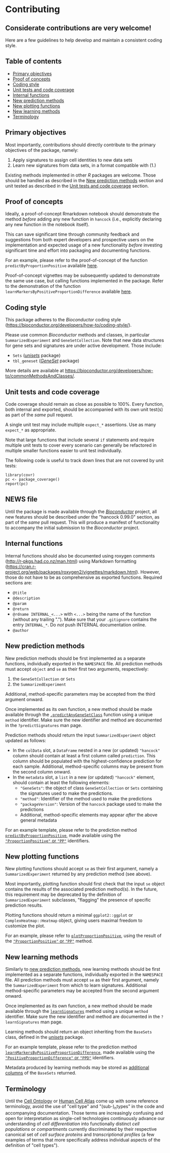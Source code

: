 # Contributing

## Considerate contributions are very welcome!

Here are a few guidelines to help develop and maintain a consistent coding style.

## Table of contents

* [Primary objectives](#primary-objectives)
* [Proof of concepts](#proof-of-concepts)
* [Coding style](#coding-style)
* [Unit tests and code coverage](#unit-tests-and-code-coverage)
* [Internal functions](#internal-functions)
* [New prediction methods](#new-prediction-methods)
* [New plotting functions](#new-plotting-functions)
* [New learning methods](#new-learning-methods)
* [Terminology](#terminology)

## Primary objectives

Most importantly, contributions should directly contribute to the primary objectives of the package, namely:

1. Apply signatures to assign cell identities to new data sets
2. Learn new signatures from data sets, in a format compatible with (1.)

Existing methods implemented in other _R_ packages are welcome.
Those should be handled as described in the [New prediction methods](#new-prediction-methods) section and unit tested as described in the [Unit tests and code coverage](#unit-tests-and-code-coverage) section.

## Proof of concepts

Ideally, a proof-of-concept Rmarkdown notebook should demonstrate the method _before_ adding any new function in `hancock` (i.e., explicitly declaring any new function in the notebook itself).

This can save significant time through community feedback and suggestions from both expert developers and prospective users on the implementation and expected usage of a new functionality _before_ investing significant time and effort into packaging and documenting functions.

For an example, please refer to the proof-of-concept of the function `predictByProportionPositive` available [here](https://github.com/kevinrue/hancock2018/blob/3e065aca67071338b1fcf496790da239ace5425c/1-proportion_signature.Rmd).

Proof-of-concept vignettes may be subsequently updated to demonstrate the same use case, but calling functions implemented in the package. Refer to the demonstration of the function `learnMarkersByPositiveProportionDifference` available [here](https://github.com/kevinrue/hancock2018/blob/f08ee1d34c6bea722757870a339ad3940a48040c/2-learn-signatures.Rmd).


## Coding style

This package adheres to the _Bioconductor_ coding style (https://bioconductor.org/developers/how-to/coding-style/).

Please use common _Bioconductor_ methods and classes, in particular `SummarizedExperiment` and `GeneSetCollection`.
Note that new data structures for gene sets and signatures are under active development.
Those include:
- `Sets`  ([_unisets_](https://github.com/kevinrue/unisets) package)
- `tbl_geneset` ([_GeneSet_](https://github.com/Kayla-Morrell/GeneSet) package)

More details are available at https://bioconductor.org/developers/how-to/commonMethodsAndClasses/.

## Unit tests and code coverage

Code coverage should remain as close as possible to 100%.
Every function, both internal and exported, should be accompanied with its own unit test(s) as part of the _same_ pull request.

A single unit test may include multiple `expect_*` assertions. Use as many `expect_*` as appropriate.

Note that large functions that include several `if` statements and require multiple unit tests to cover every scenario can generally be refactored in multiple smaller functions easier to unit test individually.

The following code is useful to track down lines that are not covered by unit tests:

```
library(covr)
pc <- package_coverage()
report(pc)
```

## NEWS file

Until the package is made available through the [_Bioconductor_](https://bioconductor.org) project, all new features should be described under the "hancock 0.99.0" section, as part of the _same_ pull request.
This will produce a manifest of functionality to accompany the initial submission to the _Bioconductor_ project.

## Internal functions

Internal functions should also be documented using roxygen comments (http://r-pkgs.had.co.nz/man.html) using Markdown formatting (https://cran.r-project.org/web/packages/roxygen2/vignettes/markdown.html).
However, those do not have to be as comprehensive as exported functions.
Required sections are:

- `@title`
- `@description`
- `@param`
- `@return`
- `@rdname INTERNAL_<...>` with `<...>` being the name of the function (without any trailing ".").
    Make sure that your `.gitignore` contains the entry `INTERNAL_*`. Do _not_ push INTERNAL documentation online.
- `@author`

## New prediction methods

New prediction methods should be first implemented as a separate functions, individually exported in the `NAMESPACE` file.
All prediction methods must accept `object` and `se` as their first two arguments, respectively:

1. the `GeneSetCollection` or `Sets`
2. the `SummarizedExperiment`

Additional, method-specific parameters may be accepted from the third argument onward.

Once implemented as its own function, a new method should be made available through the [`.predictAnyGeneSetClass`](https://github.com/kevinrue/hancock/blob/c70f7a86026e2ec1d6d54b1d6d732d2a07320c89/R/predict-methods.R#L114) function using a unique `method` identifier.
Make sure the new identifier and method are documented in the `?predictSignatures` man page.

Prediction methods should return the input `SummarizedExperiment` object updated as follows:

- In the `colData` slot, a `DataFrame` nested in a new (or updated) `"hancock"` column should contain at least a first column called `prediction`.
    This column should be populated with the highest-confidence prediction for each sample.
    Additional, method-specific columns may be present from the second column onward.
- In the `metadata` slot, a `list` in a new (or updated) `"hancock"` element, should contain at least the following elements:
    - `"GeneSets"`: the object of class `GeneSetCollection` or `Sets` containing the signatures used to make the predictions.
    - `"method"`: Identifier of the method used to make the predictions
    - `"packageVersion"`: Version of the `hancock` package used to make the predictions
    - Additional, method-specific elements may appear _after_ the above general metadata

For an example template, please refer to the prediction method [`predictByProportionPositive`](https://github.com/kevinrue/hancock/blob/e7e7f18fb82f59240078533de0c42545485acf9b/R/predict-methods.R#L176), made available using the [`"ProportionPositive"` or `"PP"`](https://github.com/kevinrue/hancock/blob/e7e7f18fb82f59240078533de0c42545485acf9b/R/predict-methods.R#L95) identifiers.

## New plotting functions

New plotting functions should accept `se` as their first argument, namely a `SummarizedExperiment` returned by any prediction method (see above).

Most importantly, plotting function should first check that the input `se` object contains the results of the associated prediction method(s).
In the future, this requirement may be deprecated by the definition of `SummarizedExperiment` subclasses, "flagging" the presence of specific prediction results.

Plotting functions should return a minimal `ggplot2::ggplot` or `ComplexHeatmap::Heatmap` object, giving users maximal freedom to customize the plot.

For an example, please refer to [`plotProportionPositive`](https://github.com/kevinrue/hancock/blob/e7e7f18fb82f59240078533de0c42545485acf9b/R/plot-methods.R#L11), using the result of the [`"ProportionPositive"` or `"PP"`](https://github.com/kevinrue/hancock/blob/e7e7f18fb82f59240078533de0c42545485acf9b/R/predict-methods.R#L176) method.

## New learning methods

Similarly to [new prediction methods](#new-prediction-methods), new learning methods should be first implemented as a separate functions, individually exported in the `NAMESPACE` file.
All prediction methods must accept `se` as their first argument, namely the `SummarizedExperiment` from which to learn signatures.
Additional method-specific parameters may be accepted from the second argument onward.

Once implemented as its own function, a new method should be made available through the [`learnSignatures`](https://github.com/kevinrue/hancock/blob/c70f7a86026e2ec1d6d54b1d6d732d2a07320c89/R/learn-methods.R#L49) method using a unique `method` identifier.
Make sure the new identifier and method are documented in the `?learnSignatures` man page.

Learning methods should return an object inheriting from the `BaseSets` class, defined in the [_unisets_](https://github.com/kevinrue/unisets) package.

For an example template, please refer to the prediction method [`learnMarkersByPositiveProportionDifference`](https://github.com/kevinrue/hancock/blob/master/R/learn-methods.R#L114), made available using the [`"PositiveProportionDifference"` or `"PPD"`](https://github.com/kevinrue/hancock/blob/master/R/learn-methods.R#L54) identifiers.

Metadata produced by learning methods may be stored as [additional columns](https://github.com/kevinrue/hancock/blob/master/R/learn-methods.R#L188) of the `BaseSets` returned.

## Terminology

Until the [Cell Ontology](https://www.ebi.ac.uk/ols/ontologies/cl) or [Human Cell Atlas](https://www.humancellatlas.org) come up with some reference terminology, avoid the use of "cell type" and "(sub-)<sub>n</sub>types" in the code and accompanying documentation.
Those terms are increasingly confusing and open for interpretation as single-cell technologies continuously advance our understanding of _cell differentiation_ into functionally distinct _cell populations_ or _compartments_ currently discriminated by their respective canonical set of _cell surface proteins_ and _transcriptional profiles_ (a few examples of terms that more specifically address individual aspects of the definition of "cell types").
